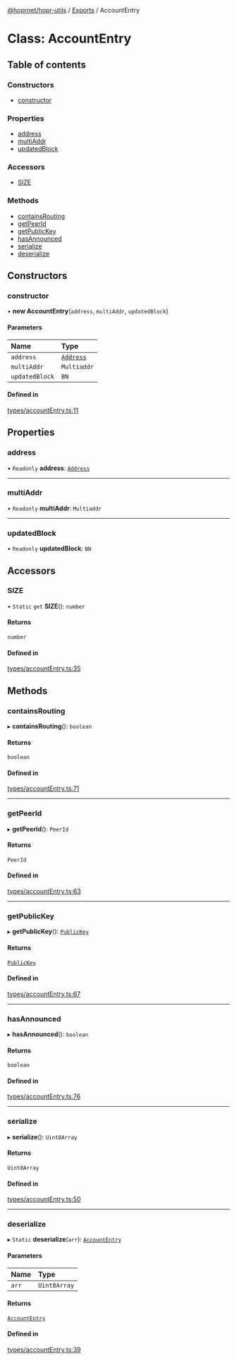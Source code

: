 [@hoprnet/hopr-utils](../README.md) / [Exports](../modules.md) / AccountEntry

# Class: AccountEntry

## Table of contents

### Constructors

- [constructor](AccountEntry.md#constructor)

### Properties

- [address](AccountEntry.md#address)
- [multiAddr](AccountEntry.md#multiaddr)
- [updatedBlock](AccountEntry.md#updatedblock)

### Accessors

- [SIZE](AccountEntry.md#size)

### Methods

- [containsRouting](AccountEntry.md#containsrouting)
- [getPeerId](AccountEntry.md#getpeerid)
- [getPublicKey](AccountEntry.md#getpublickey)
- [hasAnnounced](AccountEntry.md#hasannounced)
- [serialize](AccountEntry.md#serialize)
- [deserialize](AccountEntry.md#deserialize)

## Constructors

### constructor

• **new AccountEntry**(`address`, `multiAddr`, `updatedBlock`)

#### Parameters

| Name | Type |
| :------ | :------ |
| `address` | [`Address`](Address.md) |
| `multiAddr` | `Multiaddr` |
| `updatedBlock` | `BN` |

#### Defined in

[types/accountEntry.ts:11](https://github.com/szczebel1995/hoprnet/blob/master/packages/utils/src/types/accountEntry.ts#L11)

## Properties

### address

• `Readonly` **address**: [`Address`](Address.md)

___

### multiAddr

• `Readonly` **multiAddr**: `Multiaddr`

___

### updatedBlock

• `Readonly` **updatedBlock**: `BN`

## Accessors

### SIZE

• `Static` `get` **SIZE**(): `number`

#### Returns

`number`

#### Defined in

[types/accountEntry.ts:35](https://github.com/szczebel1995/hoprnet/blob/master/packages/utils/src/types/accountEntry.ts#L35)

## Methods

### containsRouting

▸ **containsRouting**(): `boolean`

#### Returns

`boolean`

#### Defined in

[types/accountEntry.ts:71](https://github.com/szczebel1995/hoprnet/blob/master/packages/utils/src/types/accountEntry.ts#L71)

___

### getPeerId

▸ **getPeerId**(): `PeerId`

#### Returns

`PeerId`

#### Defined in

[types/accountEntry.ts:63](https://github.com/szczebel1995/hoprnet/blob/master/packages/utils/src/types/accountEntry.ts#L63)

___

### getPublicKey

▸ **getPublicKey**(): [`PublicKey`](PublicKey.md)

#### Returns

[`PublicKey`](PublicKey.md)

#### Defined in

[types/accountEntry.ts:67](https://github.com/szczebel1995/hoprnet/blob/master/packages/utils/src/types/accountEntry.ts#L67)

___

### hasAnnounced

▸ **hasAnnounced**(): `boolean`

#### Returns

`boolean`

#### Defined in

[types/accountEntry.ts:76](https://github.com/szczebel1995/hoprnet/blob/master/packages/utils/src/types/accountEntry.ts#L76)

___

### serialize

▸ **serialize**(): `Uint8Array`

#### Returns

`Uint8Array`

#### Defined in

[types/accountEntry.ts:50](https://github.com/szczebel1995/hoprnet/blob/master/packages/utils/src/types/accountEntry.ts#L50)

___

### deserialize

▸ `Static` **deserialize**(`arr`): [`AccountEntry`](AccountEntry.md)

#### Parameters

| Name | Type |
| :------ | :------ |
| `arr` | `Uint8Array` |

#### Returns

[`AccountEntry`](AccountEntry.md)

#### Defined in

[types/accountEntry.ts:39](https://github.com/szczebel1995/hoprnet/blob/master/packages/utils/src/types/accountEntry.ts#L39)

